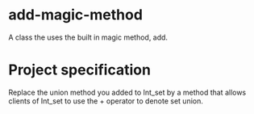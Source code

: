 # add-magic-method
A class the uses the built in magic method, add.
# Project specification
Replace the union method you added to Int_set by a method that allows clients of Int_set to use the + operator to denote set union.
